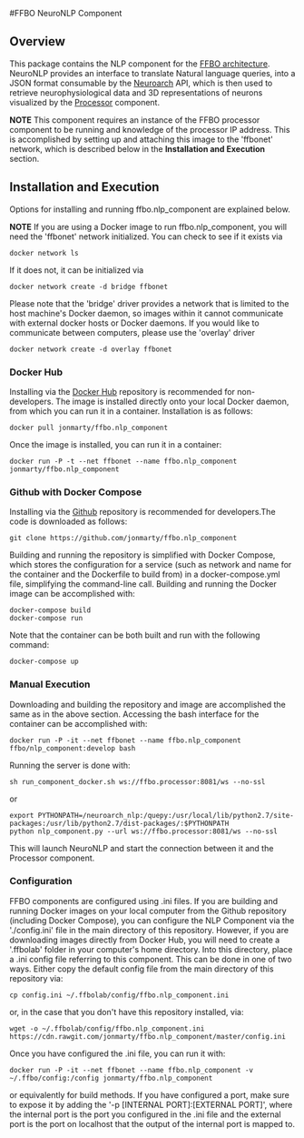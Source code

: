 #FFBO NeuroNLP Component
## Overview

This package contains the NLP component for the [FFBO architecture](http://fruitflybrain.org/). NeuroNLP provides an interface to translate Natural language queries, into a JSON format consumable by the [Neuroarch](http://github.com/jonmarty/ffbo.neuroarch_component) API, which is then used to retrieve neurophysiological data and 3D representations of neurons visualized by the [Processor](http://github.com/jonmarty/ffbo.processor) component.

__NOTE__ This component requires an instance of the FFBO processor component to be running and knowledge of the processor IP address. This is accomplished by setting up and attaching this image to the 'ffbonet' network, which is described below in the __Installation and Execution__ section.

## Installation and Execution

Options for installing and running ffbo.nlp_component are explained below.

__NOTE__ If you are using a Docker image to run ffbo.nlp_component, you will need the 'ffbonet' network initialized. You can check to see if it exists via

    docker network ls

If it does not, it can be initialized via

    docker network create -d bridge ffbonet

Please note that the 'bridge' driver provides a network that is limited to the host machine's Docker daemon, so images within it cannot communicate with external docker hosts or Docker daemons. If you would like to communicate between computers, please use the 'overlay' driver

    docker network create -d overlay ffbonet

### Docker Hub

Installing via the [Docker Hub](https://hub.docker.com/r/jonmarty/ffbo.nlp_component) repository is recommended for non-developers. The image is installed directly onto your local Docker daemon, from which you can run it in a container. Installation is as follows:

    docker pull jonmarty/ffbo.nlp_component

Once the image is installed, you can run it in a container:

    docker run -P -t --net ffbonet --name ffbo.nlp_component jonmarty/ffbo.nlp_component


### Github with Docker Compose

Installing via the [Github](https://github.com/jonmarty/ffbo.nlp_component) repository is recommended for developers.The code is downloaded as follows:

    git clone https://github.com/jonmarty/ffbo.nlp_component

Building and running the repository is simplified with Docker Compose, which stores the configuration for a service (such as network and name for the container and the Dockerfile to build from) in a docker-compose.yml file, simplifying the command-line call. Building and running the Docker image can be accomplished with:

    docker-compose build
    docker-compose run

Note that the container can be both built and run with the following command:

    docker-compose up

### Manual Execution

Downloading and building the repository and image are accomplished the same as in the above section. Accessing the bash interface for the container can be accomplished with:

    docker run -P -it --net ffbonet --name ffbo.nlp_component ffbo/nlp_component:develop bash

Running the server is done with:

    sh run_component_docker.sh ws://ffbo.processor:8081/ws --no-ssl

or

    export PYTHONPATH=/neuroarch_nlp:/quepy:/usr/local/lib/python2.7/site-packages:/usr/lib/python2.7/dist-packages/:$PYTHONPATH
    python nlp_component.py --url ws://ffbo.processor:8081/ws --no-ssl

This will launch NeuroNLP and start the connection between it and the Processor component.

### Configuration

FFBO components are configured using .ini files. If you are building and running Docker images on your local computer from the Github repository (including Docker Compose), you can configure the NLP Component via the './config.ini' file in the main directory of this repository. However, if you are downloading images directly from Docker Hub, you will need to create a '.ffbolab' folder in your computer's home directory. Into this directory, place a .ini config file referring to this component. This can be done in one of two ways. Either copy the default config file from the main directory of this repository via:
    
    cp config.ini ~/.ffbolab/config/ffbo.nlp_component.ini
    
or, in the case that you don't have this repository installed, via:
    
    wget -o ~/.ffbolab/config/ffbo.nlp_component.ini https://cdn.rawgit.com/jonmarty/ffbo.nlp_component/master/config.ini

Once you have configured the .ini file, you can run it with:
    
    docker run -P -it --net ffbonet --name ffbo.nlp_component -v ~/.ffbo/config:/config jonmarty/ffbo.nlp_component
    
or equivalently for build methods. If you have configured a port, make sure to expose it by adding the '-p [INTERNAL PORT]:[EXTERNAL PORT]', where the internal port is the port you configured in the .ini file and the external port is the port on localhost that the output of the internal port is mapped to.
